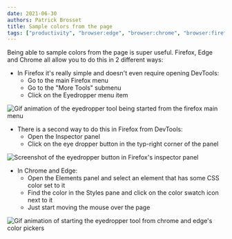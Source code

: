 ```yaml
---
date: 2021-06-30
authors: Patrick Brosset
title: Sample colors from the page
tags: ["productivity", "browser:edge", "browser:chrome", "browser:firefox"]
---
```

Being able to sample colors from the page is super useful. Firefox, Edge and Chrome all allow you to do this in 2 different ways:

* In Firefox it's really simple and doesn't even require opening DevTools:
  * Go to the main Firefox menu
  * Go to the "More Tools" submenu
  * Click on the Eyedropper menu item

![Gif animation of the eyedropper tool being started from the firefox main menu](/assets/img/sample-colors-from-the-page-1.gif)

* There is a second way to do this in Firefox from DevTools:
  * Open the Inspector panel
  * Click on the eye dropper button in the typ-right corner of the panel

![Screenshot of the eyedropper button in Firefox's inspector panel](/assets/img/sample-colors-from-the-page-2.png)

* In Chrome and Edge:
  * Open the Elements panel and select an element that has some CSS color set to it
  * Find the color in the Styles pane and click on the color swatch icon next to it
  * Just start moving the mouse over the page

![Gif animation of starting the eyedropper tool from chrome and edge's color pickers](/assets/img/sample-colors-from-the-page-3.gif)